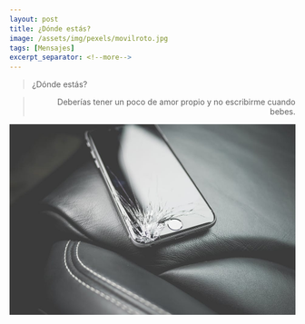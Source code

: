 ```yaml
---
layout: post
title: ¿Dónde estás?
image: /assets/img/pexels/movilroto.jpg
tags: [Mensajes]
excerpt_separator: <!--more-->
---
```


<blockquote>
  <p>¿Dónde estás?</p>
</blockquote>

<blockquote>
 <p style="text-align: right">Deberías tener un poco de amor propio y no escribirme cuando bebes.</p>
</blockquote>

<!--more-->

[![movilroto](/assets/img/pexels/movilroto.jpg)](/assets/img/pexels/movilroto.jpg)

